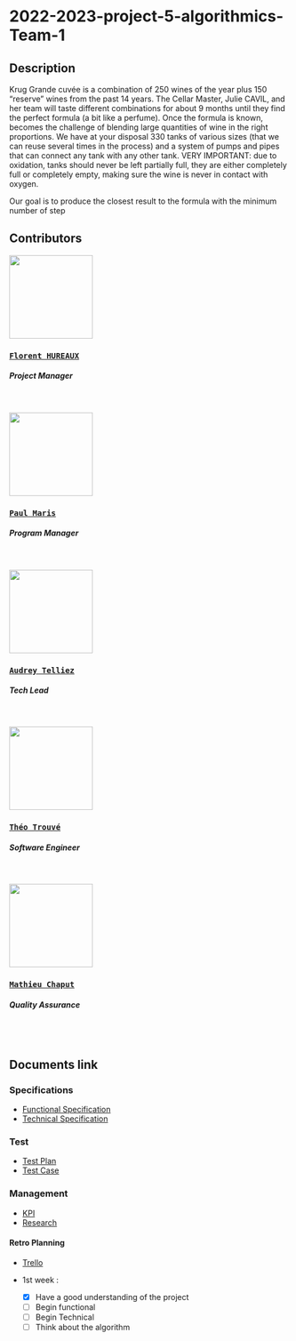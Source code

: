 # 2022-2023-project-5-algorithmics-Team-1

## **Description**

Krug Grande cuvée is a combination of 250 wines of the year plus 150 “reserve” wines from the past 14 years. The Cellar Master, Julie CAVIL, and her team will taste different combinations for about 9 months until they find the perfect formula (a bit like a perfume). Once the formula is known, becomes the challenge of blending large quantities of wine in the right proportions. 
We have at your disposal 330 tanks of various sizes (that we can reuse several times in the process) and a system of pumps and pipes that can connect any tank with any other tank. 
VERY IMPORTANT: due to oxidation, tanks should never be left partially full, they are either completely full or completely empty, making sure the wine is never in contact with oxygen. 
 
Our goal is to produce the closest result to the formula with the minimum number of step
## Contributors

<img src="https://avatars.githubusercontent.com/u/71769655?v=4" width="150">

### [**`Florent HUREAUX`**](https://github.com/florenthureaux)

##### *Project Manager*
<br>
<br>

<img src="https://avatars.githubusercontent.com/u/71769515?v=4" width="150">

### [**`Paul Maris`**](https://github.com/PaulMarisOUMary)

##### *Program Manager*
<br>
<br>

<img src="https://avatars.githubusercontent.com/u/114394252?v=4" width="150">

### [**`Audrey Telliez`**](https://github.com/audreytllz)

##### *Tech Lead*
<br>
<br>

<img src="https://avatars.githubusercontent.com/u/71769486?v=4" width="150">

### [**`Théo Trouvé`**](https://github.com/TheoTr)

##### *Software Engineer*
<br>
<br>

<img src="https://avatars.githubusercontent.com/u/91249628?v=4" width="150">

### [**`Mathieu Chaput`**](https://github.com/Chaput-Mathieu)

##### *Quality Assurance*
<br>
<br>


## Documents link

### Specifications

- [Functional Specification](https://github.com/algosup/2022-2023-project-5-algorithmics-Team-1/blob/document/technical.md)
- [Technical Specification](https://github.com/algosup/2022-2023-project-5-algorithmics-Team-1/blob/document/technical.md)

### Test

- [Test Plan](x)
- [Test Case](x)

### Management

- [KPI](https://docs.google.com/spreadsheets/d/1ZRWA8Po5ukQrfNBqSlJqXsDi36qlor8FvcJwwS5w5YQ/edit?usp=sharing)
- [Research](https://docs.google.com/spreadsheets/d/1MzKXtTQFc_RMM_4RxAdHMqwy1FwSMI8Ci9Mmv0MsT04/edit?usp=sharing)


#### Retro Planning

- [Trello](https://trello.com/b/O0H4qMMS/grp1project5algoritmic)

- 1st week :
  - [x] Have a good understanding of the project
  - [ ] Begin functional
  - [ ] Begin Technical
  - [ ] Think about the algorithm